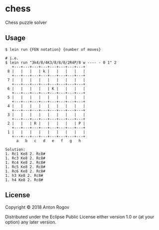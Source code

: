 # chess

Chess puzzle solver

## Usage

```
$ lein run {FEN notation} {number of moves}

# i.e.
$ lein run "3k4/8/4K3/8/8/8/2R4P/8 w ---- - 0 1" 2
   +---+---+---+---+---+---+---+---+
 8 |   |   |   | k |   |   |   |   |
   +---+---+---+---+---+---+---+---+
 7 |   |   |   |   |   |   |   |   |
   +---+---+---+---+---+---+---+---+
 6 |   |   |   |   | K |   |   |   |
   +---+---+---+---+---+---+---+---+
 5 |   |   |   |   |   |   |   |   |
   +---+---+---+---+---+---+---+---+
 4 |   |   |   |   |   |   |   |   |
   +---+---+---+---+---+---+---+---+
 3 |   |   |   |   |   |   |   |   |
   +---+---+---+---+---+---+---+---+
 2 |   |   | R |   |   |   |   | P |
   +---+---+---+---+---+---+---+---+
 1 |   |   |   |   |   |   |   |   |
   +---+---+---+---+---+---+---+---+
     a   b   c   d   e   f   g   h

Solution:
1. Rc1 Ke8 2. Rc8#
1. Rc3 Ke8 2. Rc8#
1. Rc4 Ke8 2. Rc8#
1. Rc5 Ke8 2. Rc8#
1. Rc6 Ke8 2. Rc8#
1. h3 Ke8 2. Rc8#
1. h4 Ke8 2. Rc8#
```

## License

Copyright © 2018 Anton Rogov

Distributed under the Eclipse Public License either version 1.0 or (at
your option) any later version.
